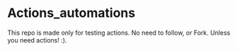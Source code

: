 # Actions_automations

This repo is made only for testing actions. No need to follow, or Fork.
Unless you need actions! :).
